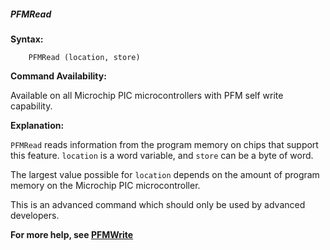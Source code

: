<div class="section">

<div class="titlepage">

<div>

<div>

##### <span id="pfmread"></span>PFMRead

</div>

</div>

</div>

<span class="strong">**Syntax:**</span>

``` screen
    PFMRead (location, store)
```

<span class="strong">**Command Availability:**</span>

Available on all Microchip PIC microcontrollers with PFM self write
capability.

<span class="strong">**Explanation:**</span>

`PFMRead` reads information from the program memory on chips that
support this feature. `location` is a word variable, and `store` can be
a byte of word.

The largest value possible for `location` depends on the amount of
program memory on the Microchip PIC microcontroller.

This is an advanced command which should only be used by advanced
developers.

<span class="strong">**For more help, see
<a href="pfmwrite" class="link" title="PFMWrite">PFMWrite</a>**</span>

</div>
